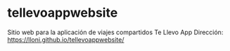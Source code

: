 # tellevoappwebsite
Sitio web para la aplicación de viajes compartidos Te Llevo App
Dirección: https://lloni.github.io/tellevoappwebsite/